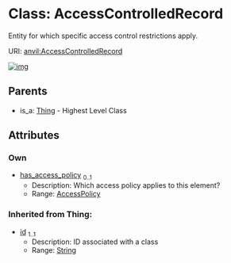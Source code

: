 
# Class: AccessControlledRecord

Entity for which specific access control restrictions apply.

URI: [anvil:AccessControlledRecord](https://anvilproject.org/acr-harmonized-data-model/AccessControlledRecord)


[![img](https://yuml.me/diagram/nofunky;dir:TB/class/[Thing],[AccessPolicy],[AccessPolicy]<has_access_policy%200..1-%20[AccessControlledRecord&#124;id(i):string],[Thing]^-[AccessControlledRecord])](https://yuml.me/diagram/nofunky;dir:TB/class/[Thing],[AccessPolicy],[AccessPolicy]<has_access_policy%200..1-%20[AccessControlledRecord&#124;id(i):string],[Thing]^-[AccessControlledRecord])

## Parents

 *  is_a: [Thing](Thing.md) - Highest Level Class

## Attributes


### Own

 * [has_access_policy](has_access_policy.md)  <sub>0..1</sub>
     * Description: Which access policy applies to this element?
     * Range: [AccessPolicy](AccessPolicy.md)

### Inherited from Thing:

 * [id](id.md)  <sub>1..1</sub>
     * Description: ID associated with a class
     * Range: [String](types/String.md)
